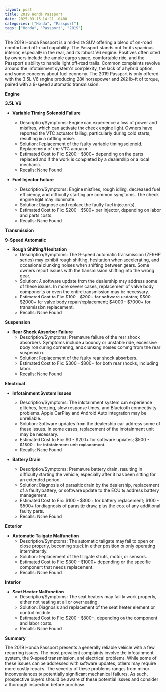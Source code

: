 ```yaml
---
layout: post
title: 2019 Honda Passport
date: 2025-03-15 14:21 -0400
categories: ["Honda", "Passport"]
tags: ["Honda", "Passport", "2019"]
---
```

The 2019 Honda Passport is a mid-size SUV offering a blend of on-road comfort and off-road capability. The Passport stands out for its spacious interior, especially in the rear, and its robust V6 engine. Positives often cited by owners include the ample cargo space, comfortable ride, and the Passport's ability to handle light off-road trails. Common complaints revolve around the infotainment system's complexity, the lack of a hybrid option, and some concerns about fuel economy. The 2019 Passport is only offered with the 3.5L V6 engine producing 280 horsepower and 262 lb-ft of torque, paired with a 9-speed automatic transmission.

**Engine**

**3.5L V6**

*   **Variable Timing Solenoid Failure**
    *   Description/Symptoms: Engine can experience a loss of power and misfires, which can activate the check engine light. Owners have reported the VTC actuator failing, particularly during cold starts, resulting in a rattling noise.
    *   Solution: Replacement of the faulty variable timing solenoid. Replacement of the VTC actuator.
    *   Estimated Cost to Fix: $200 - $800+ depending on the parts replaced and if the work is completed by a dealership or a local mechanic.
    *   Recalls: None Found

*   **Fuel Injector Failure**
    *   Description/Symptoms: Engine misfires, rough idling, decreased fuel efficiency, and difficulty starting are common symptoms. The check engine light may illuminate.
    *   Solution: Diagnose and replace the faulty fuel injector(s).
    *   Estimated Cost to Fix: $200 - $500+ per injector, depending on labor and parts costs.
    *   Recalls: None Found

**Transmission**

**9-Speed Automatic**

*   **Rough Shifting/Hesitation**
    *   Description/Symptoms: The 9-speed automatic transmission (ZF9HP series) may exhibit rough shifting, hesitation when accelerating, and occasional clunking noises when shifting between gears. Some owners report issues with the transmission shifting into the wrong gear.
    *   Solution: A software update from the dealership may address some of these issues. In more severe cases, replacement of valve body components or even the entire transmission may be necessary.
    *   Estimated Cost to Fix: $100 - $200+ for software updates; $500 - $2000+ for valve body repair/replacement; $4000 - $7000+ for transmission replacement.
    *   Recalls: None Found

**Suspension**

*   **Rear Shock Absorber Failure**
    *   Description/Symptoms: Premature failure of the rear shock absorbers. Symptoms include a bouncy or unstable ride, excessive body roll during cornering, and clunking noises coming from the rear suspension.
    *   Solution: Replacement of the faulty rear shock absorbers.
    *   Estimated Cost to Fix: $300 - $800+ for both rear shocks, including labor.
    *   Recalls: None Found

**Electrical**

*   **Infotainment System Issues**
    *   Description/Symptoms: The infotainment system can experience glitches, freezing, slow response times, and Bluetooth connectivity problems. Apple CarPlay and Android Auto integration may be unreliable.
    *   Solution: Software updates from the dealership can address some of these issues. In some cases, replacement of the infotainment unit may be necessary.
    *   Estimated Cost to Fix: $0 - $200+ for software updates; $500 - $1500+ for infotainment unit replacement.
    *   Recalls: None Found

*   **Battery Drain**
    *   Description/Symptoms: Premature battery drain, resulting in difficulty starting the vehicle, especially after it has been sitting for an extended period.
    *   Solution: Diagnosis of parasitic drain by the dealership, replacement of a faulty battery, or software update to the ECU to address battery management.
    *   Estimated Cost to Fix: $100 - $300+ for battery replacement; $100 - $500+ for diagnosis of parasitic draw, plus the cost of any additional faulty parts.
    *   Recalls: None Found

**Exterior**

*   **Automatic Tailgate Malfunction**
    *   Description/Symptoms: The automatic tailgate may fail to open or close properly, becoming stuck in either position or only operating intermittently.
    *   Solution: Replacement of the tailgate struts, motor, or sensors.
    *   Estimated Cost to Fix: $300 - $1000+ depending on the specific component that needs replacement.
    *   Recalls: None Found

**Interior**

*   **Seat Heater Malfunction**
    *   Description/Symptoms: The seat heaters may fail to work properly, either not heating at all or overheating.
    *   Solution: Diagnosis and replacement of the seat heater element or control module.
    *   Estimated Cost to Fix: $200 - $800+, depending on the component and labor costs.
    *   Recalls: None Found

**Summary**

The 2019 Honda Passport presents a generally reliable vehicle with a few recurring issues. The most prevalent complaints involve the infotainment system, the 9-speed transmission, and electrical problems. While some of these issues can be addressed with software updates, others may require more costly repairs. The severity of these problems ranges from minor inconveniences to potentially significant mechanical failures. As such, prospective buyers should be aware of these potential issues and consider a thorough inspection before purchase.

